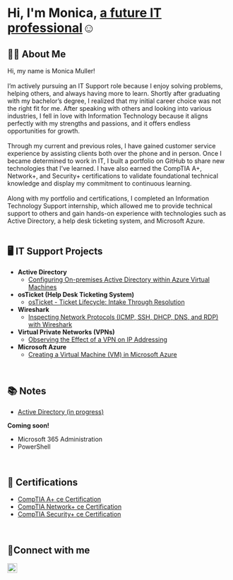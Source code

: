 <h1>Hi, I'm Monica, <a href="https://linkedin.com/in/monica-muller">a future IT professional</a>☺</h1>

<h2>👩‍💻 About Me</h2>

Hi, my name is Monica Muller!
<br>
<br>
I’m actively pursuing an IT Support role because I enjoy solving problems, helping others, and always having more to learn. Shortly after graduating with my bachelor’s degree, I realized that my initial career choice was not the right fit for me. After speaking with others and looking into various industries, I fell in love with Information Technology because it aligns perfectly with my strengths and passions, and it offers endless opportunities for growth.
<br>
<br>
Through my current and previous roles, I have gained customer service experience by assisting clients both over the phone and in person. Once I became determined to work in IT, I built a portfolio on GitHub to share new technologies that I’ve learned. I have also earned the CompTIA A+, Network+, and Security+ certifications to validate foundational technical knowledge and display my commitment to continuous learning.
<br>
<br>
Along with my portfolio and certifications, I completed an Information Technology Support internship, which allowed me to provide technical support to others and gain hands-on experience with technologies such as Active Directory, a help desk ticketing system, and Microsoft Azure.
<br>
<br>

<h2>🖥️ IT Support Projects</h2>

- <b>Active Directory</b>
  - [Configuring On-premises Active Directory within Azure Virtual Machines](https://github.com/MonicaMuller/configure-ad)
- <b>osTicket (Help Desk Ticketing System)</b>
  - [osTicket - Ticket Lifecycle: Intake Through Resolution](https://github.com/MonicaMuller/ticket-lifecycle)
- <b>Wireshark</b>
  - [Inspecting Network Protocols (ICMP, SSH, DHCP, DNS, and RDP) with Wireshark](https://github.com/MonicaMuller/wireshark-network-protocols)
- <b>Virtual Private Networks (VPNs)</b>
  - [Observing the Effect of a VPN on IP Addressing](https://github.com/MonicaMuller/vpn-usage)
- <b>Microsoft Azure</b>
  - [Creating a Virtual Machine (VM) in Microsoft Azure](https://github.com/MonicaMuller/create-azure-vm)
<br>

<h2>📚 Notes</h2>

- [Active Directory (in progress)](https://github.com/MonicaMuller/active-directory-notes)

<b>Coming soon!</b>
- Microsoft 365 Administration                       
- PowerShell
<br>

<h2>📄 Certifications</h2>

- [CompTIA A+ ce Certification](https://www.credly.com/badges/cbe01186-6522-4707-8c79-97e324b8ba76/public_url)
- [CompTIA Network+ ce Certification](https://www.credly.com/badges/71d3c00d-15a5-49c5-b228-bfcc308c3737/public_url)
- [CompTIA Security+ ce Certification](https://www.credly.com/badges/ed8a36b6-d2c2-40c1-ba53-b5b8e4738c33/public_url)
<br>

<h2>🤳Connect with me</h2>

[<img align="left" alt="Monica | LinkedIn" width="22px" src="https://cdn.jsdelivr.net/npm/simple-icons@v3/icons/linkedin.svg" />][linkedin]

[linkedin]: https://linkedin.com/in/monica-muller
